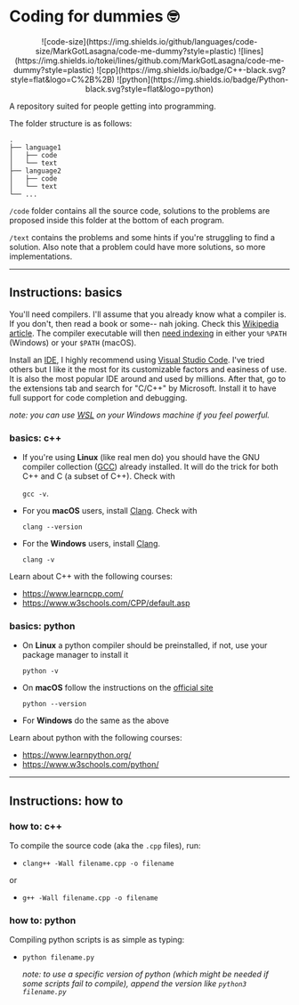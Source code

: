 # Coding for dummies :nerd_face:

<p style="text-align: center;"> ![code-size](https://img.shields.io/github/languages/code-size/MarkGotLasagna/code-me-dummy?style=plastic) ![lines](https://img.shields.io/tokei/lines/github.com/MarkGotLasagna/code-me-dummy?style=plastic) ![cpp](https://img.shields.io/badge/C++-black.svg?style=flat&logo=C%2B%2B) ![python](https://img.shields.io/badge/Python-black.svg?style=flat&logo=python) </p>

A repository suited for people getting into programming.

The folder structure is as follows:
```
.
├── language1
│   ├── code
│   └── text
├── language2
│   ├── code
│   └── text
└── ...
```
`/code` folder contains all the source code, solutions to the problems are proposed inside this folder at the bottom of each program.

`/text` contains the problems and some hints if you're struggling to find a solution. Also note that a problem could have more solutions, so more implementations.

---

## Instructions: basics
You'll need compilers. I'll assume that you already know what a compiler is. If you don't, then read a book or some-- nah joking. Check this [Wikipedia article](https://en.wikipedia.org/wiki/Compiler). The compiler executable will then [need indexing](https://code.visualstudio.com/docs/languages/cpp#_check-if-you-have-a-compiler-installed) in either your `%PATH` (Windows) or your `$PATH` (macOS).

Install an [IDE](https://en.wikipedia.org/wiki/Integrated_development_environment), I highly recommend using [Visual Studio Code](https://code.visualstudio.com/). I've tried others but I like it the most for its customizable factors and easiness of use. It is also the most popular IDE around and used by millions.
After that, go to the extensions tab and search for "C/C++" by Microsoft. Install it to have full support for code completion and debugging.

*note: you can use [WSL](https://en.wikipedia.org/wiki/Windows_Subsystem_for_Linux) on your Windows machine if you feel powerful.*

### basics: c++
- If you're using **Linux** (like real men do) you should have the GNU compiler collection ([GCC](https://en.wikipedia.org/wiki/GNU_Compiler_Collection)) already installed. It will do the trick for both C++ and C (a subset of C++). Check with 

    `gcc -v`.
- For you **macOS** users, install [Clang](https://en.wikipedia.org/wiki/Clang). Check with 

    `clang --version`

- For the **Windows** users, install [Clang](https://en.wikipedia.org/wiki/Clang).

    `clang -v`

Learn about C++ with the following courses:
 - https://www.learncpp.com/
 - https://www.w3schools.com/CPP/default.asp

### basics: python
 - On **Linux** a python compiler should be preinstalled, if not, use your package manager to install it
 
     `python -v`

 - On **macOS** follow the instructions on the [official site](https://www.python.org/downloads/)

    `python --version`

 - For **Windows** do the same as the above

Learn about python with the following courses: 
 - https://www.learnpython.org/
 - https://www.w3schools.com/python/


---

## Instructions: how to
### how to: c++
To compile the source code (aka the `.cpp` files), run:
- `clang++ -Wall filename.cpp -o filename`

or

- `g++ -Wall filename.cpp -o filename`
### how to: python
Compiling python scripts is as simple as typing:
 - `python filename.py`
    
    *note: to use a specific version of python (which might be needed if some scripts fail to compile), append the version like `python3 filename.py`*
